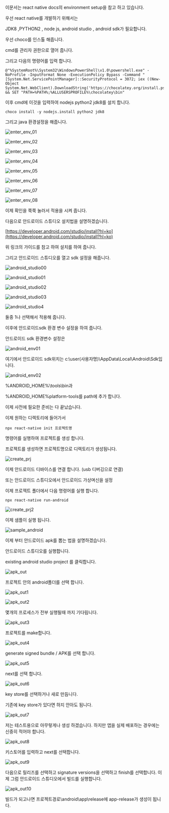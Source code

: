 이문서는 react native docs의 environment setup을 참고 하고 있습니다.



우선 react native를 개발하기 위해서는 

JDK8 ,PYTHON2 , node js, android studio , android sdk가 필요합니다.

우선 choco를 인스톨 해줍니다.

cmd를 관리자 권한으로 열어 줍니다.

그리고 다음의 명령어를 입력 합니다.

```
@"%SystemRoot%\System32\WindowsPowerShell\v1.0\powershell.exe" -NoProfile -InputFormat None -ExecutionPolicy Bypass -Command " [System.Net.ServicePointManager]::SecurityProtocol = 3072; iex ((New-Object System.Net.WebClient).DownloadString('https://chocolatey.org/install.ps1'))" && SET "PATH=%PATH%;%ALLUSERSPROFILE%\chocolatey\bin"
```

이후 cmd에 이것을 입력하여 nodejs python2 jdk8를 설치 합니다.

```
choco install -y nodejs.install python2 jdk8
```

그리고 java 환경설정을 해줍니다.

![enter_env_01](enter_env_01.png)

![enter_env_02](enter_env_02.PNG)

![enter_env_03](enter_env_03.PNG)

![enter_env_04](enter_env_04.PNG)

![enter_env_05](enter_env_05.PNG)

![enter_env_06](enter_env_06.PNG)

![enter_env_07](enter_env_07.PNG)

![enter_env_08](enter_env_08.PNG)

이제 확인을 쭉쭉 눌러서 적용을 시켜 줍니다.



다음으로 안드로이드 스튜디오 설치법을 설명하겠습니다.

[https://developer.android.com/studio/install?hl=ko](https://developer.android.com/studio/install?hl=ko)



위 링크의 가이드를 참고 하여 설치를 하여 줍니다.

그리고 안드로이드 스튜디오를 열고 sdk 설정을 해줍니다.

![android_studio00](android_studio00.PNG)

![android_studio01](android_studio01.png)

![android_studio02](android_studio02.PNG)

![android_studio03](android_studio03.PNG)

![android_studio4](android_studio04.PNG)

둘중 1나 선택해서 적용해 줍니다.



이후에 안드로이드sdk 환경 변수 설정을 하여 줍니다.

안드로이드 sdk 환경변수 설정은 

![android_env01](android_env01.PNG)

여기에서 안드로이드 sdk위치는 c:\user\(사용자명)\AppData\Local\Android\Sdk입니다.

![android_env02](android_env02.PNG)

%ANDROID_HOME%\tools\bin과

%ANDROID_HOME%platform-tools를 path에 추가 합니다.

이제 사전에 필요한 준비는 다 끝났습니다.

이제 원하는 디렉토리에 들어가서 

```shell
npx react-native init 프로젝트명
```

명령어를 실행하여 프로젝트를 생성 합니다.

프로젝트를 생성하면 프로젝트명으로 디렉토리가 생성됨니다.

![create_prj](create_prj.PNG)

이제 안드로이드 디바이스를 연결 합니다. (usb 디버깅으로 연결)

또는 안드로이드 스튜디오에서 안드로이드 가상며신을 설정

이제 프로젝트 폴더에서 다음 명령어를 실행 합니다.

```shell
npx react-native run-android
```

![create_prj2](create_prj2.PNG)

이제 샘플이 실행 됩니다.

![sample_android](sample_android.jpg)

이제 부터 안드로이드 apk를 뽑는 법을 설명하겠습니다.

안드로이드 스튜디오를 실행합니다.

existing android studio project 를 클릭합니다.

![apk_out](apk_out.PNG)

프로젝트 안의 android폴더를 선택 합니다.

![apk_out1](apk_out1.PNG)

![apk_out2](apk_out2.PNG)

몇개의 프로세스가 전부 실행될때 까지 기다림니다.

![apk_out3](apk_out3.png)

프로젝트를 make합니다.

![apk_out4](apk_out4.png)

generate signed bundle / APK를 선택 합니다.

![apk_out5](apk_out5.PNG)

next를 선택 합니다.

![apk_out6](apk_out6.PNG)

key store를 선택하거나 새로 만듬니다.

기존에 key store가 있다면 하지 안아도 됨니다.

![apk_out7](apk_out7.PNG)

저는 테스트용으로 아무렇게나 생성 하겠습니다. 하지만 앱을 실제 배포하는 경우에는 신중히 적어야 합니다.

![apk_out8](apk_out8.PNG)

키스토어를 입력하고 next를 선택합니다.

![apk_out9](apk_out9.PNG)

다음으로 릴리즈를 선택하고 signature versions을 선택하고 finish를 선택합니다. 이제 그럼 안드로이드 스튜디오에서 빌드를 실행합니다.

![apk_out10](apk_out10.PNG)

빌드가 되고나면 프로젝트경로\android\app\release에 app-release가 생성이 됩니다.